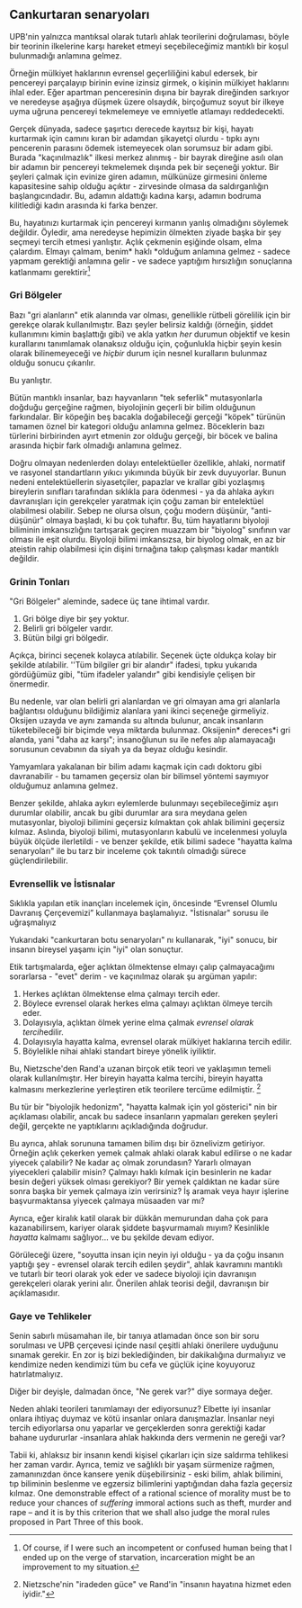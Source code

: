 ## Cankurtaran senaryoları

UPB'nin yalnızca mantıksal olarak tutarlı ahlak teorilerini doğrulaması, böyle bir teorinin ilkelerine karşı hareket etmeyi seçebileceğimiz mantıklı bir koşul bulunmadığı anlamına gelmez.

Örneğin mülkiyet haklarının evrensel geçerliliğini kabul edersek, bir pencereyi parçalayıp birinin evine izinsiz girmek, o kişinin mülkiyet haklarını ihlal eder. Eğer apartman penceresinin dışına bir bayrak direğinden sarkıyor ve neredeyse aşağıya düşmek üzere olsaydık, birçoğumuz soyut bir ilkeye uyma uğruna pencereyi tekmelemeye ve emniyetle atlamayı reddedecekti.

Gerçek dünyada, sadece şaşırtıcı derecede kayıtsız bir kişi, hayatı kurtarmak için camını kıran bir adamdan şikayetçi olurdu - tıpkı aynı pencerenin parasını ödemek istemeyecek olan sorumsuz bir adam gibi. Burada "kaçınılmazlık" ilkesi merkez alınmış - bir bayrak direğine asılı olan bir adamın bir pencereyi tekmelemek dışında pek bir seçeneği yoktur. Bir şeyleri çalmak için evinize giren adamın, mülkünüze girmesini önleme kapasitesine sahip olduğu açıktır - zirvesinde olmasa da saldırganlığın başlangıcındadır. Bu, adamın aldattığı kadına karşı, adamın bodruma kilitlediği kadın arasında ki farka benzer.

Bu, hayatınızı kurtarmak için pencereyi kırmanın yanlış olmadığını söylemek değildir. Öyledir, ama neredeyse hepimizin ölmekten ziyade başka bir şey seçmeyi tercih etmesi yanlıştır. Açlık çekmenin eşiğinde olsam, elma çalardım. Elmayı çalmam, benim* haklı *olduğum anlamına gelmez - sadece yapmam gerektiği anlamına gelir - ve sadece yaptığım hırsızlığın sonuçlarına katlanmamı gerektirir[^10]

### Gri Bölgeler

Bazı "gri alanların" etik alanında var olması, genellikle rütbeli görelilik için bir gerekçe olarak kullanılmıştır. Bazı şeyler belirsiz kaldığı (örneğin, şiddet kullanımını kimin başlattığı gibi) ve akla yatkın *her* durumun objektif ve kesin kurallarını tanımlamak olanaksız olduğu için, çoğunlukla hiçbir şeyin kesin olarak bilinemeyeceği ve *hiçbir* durum için nesnel kuralların bulunmaz olduğu sonucu çıkarılır.

Bu yanlıştır.

Bütün mantıklı insanlar, bazı hayvanların "tek seferlik" mutasyonlarla doğduğu gerçeğine rağmen, biyolojinin geçerli bir bilim olduğunun farkındalar. Bir köpeğin beş bacakla doğabileceği gerçeği "köpek" türünün tamamen öznel bir kategori olduğu anlamına gelmez. Böceklerin bazı türlerini birbirinden ayırt etmenin zor olduğu gerçeği, bir böcek ve balina arasında hiçbir fark olmadığı anlamına gelmez.

Doğru olmayan nedenlerden dolayı entelektüeller özellikle, ahlaki, normatif ve rasyonel standartların yıkıcı yıkımında büyük bir zevk duyuyorlar. Bunun nedeni entelektüellerin siyasetçiler, papazlar ve krallar gibi yozlaşmış bireylerin sınıfları tarafından sıklıkla para ödenmesi - ya da ahlaka aykırı davranışları için gerekçeler yaratmak için çoğu zaman bir entelektüel olabilmesi olabilir. Sebep ne olursa olsun, çoğu modern düşünür, "anti-düşünür" olmaya başladı, ki bu çok tuhaftır. Bu, tüm hayatlarını biyoloji biliminin imkansızlığını tartışarak geçiren muazzam bir "biyolog" sınıfının var olması ile eşit olurdu. Biyoloji bilimi imkansızsa, bir biyolog olmak, en az bir ateistin rahip olabilmesi için dişini tırnağına takıp çalışması kadar mantıklı değildir.

### Grinin Tonları

"Gri Bölgeler" aleminde, sadece üç tane ihtimal vardır.

1. Gri bölge diye bir şey yoktur.
2. Belirli gri bölgeler vardır.
3. Bütün bilgi gri bölgedir.

Açıkça, birinci seçenek kolayca atılabilir. Seçenek üçte oldukça kolay bir şekilde atılabilir. ''Tüm bilgiler gri bir alandır" ifadesi, tıpku yukarıda gördüğümüz gibi, "tüm ifadeler yalandır" gibi kendisiyle çelişen bir önermedir.

Bu nedenle, var olan belirli gri alanlardan ve gri olmayan ama gri alanlarla bağlantısı olduğunu bildiğimiz alanlara yani ikinci seçeneğe girmeliyiz. Oksijen uzayda ve aynı zamanda su altında bulunur, ancak insanların tüketebileceği bir biçimde veya miktarda bulunmaz. Oksijenin* dereces*i gri alanda, yani "daha az karşı"; insanoğlunun su ile nefes alıp alamayacağı sorusunun cevabının da siyah ya da beyaz olduğu kesindir.

Yamyamlara yakalanan bir bilim adamı kaçmak için cadı doktoru gibi davranabilir - bu tamamen geçersiz olan bir bilimsel yöntemi saymıyor olduğumuz anlamına gelmez.

Benzer şekilde, ahlaka aykırı eylemlerde bulunmayı seçebileceğimiz aşırı durumlar olabilir, ancak bu gibi durumlar ara sıra meydana gelen mutasyonlar, biyoloji bilimini geçersiz kılmaktan çok ahlak bilimini geçersiz kılmaz. Aslında, biyoloji bilimi, mutasyonların kabulü ve incelenmesi yoluyla büyük ölçüde ilerletildi - ve benzer şekilde, etik bilimi sadece "hayatta kalma senaryoları" ile bu tarz bir inceleme çok takıntılı olmadığı sürece güçlendirilebilir.

### Evrensellik ve İstisnalar

Sıklıkla yapılan etik inançları incelemek için, öncesinde “Evrensel Olumlu Davranış Çerçevemizi” kullanmaya başlamalıyız. "İstisnalar" sorusu ile uğraşmalıyız

Yukarıdaki "cankurtaran botu senaryoları" nı kullanarak, "iyi" sonucu, bir insanın bireysel yaşamı için "iyi" olan sonuçtur.

Etik tartışmalarda, eğer açlıktan ölmektense elmayı çalıp çalmayacağımı sorarlarsa - "evet" derim - ve kaçınılmaz olarak şu argüman yapılır:

1. Herkes açlıktan ölmektense elma çalmayı tercih eder.
2. Böylece evrensel olarak herkes elma çalmayı açlıktan ölmeye tercih eder.
3. Dolayısıyla, açlıktan ölmek yerine elma çalmak *evrensel olarak tercih*edilir.
4. Dolayısıyla hayatta kalma, evrensel olarak mülkiyet haklarına tercih edilir.
5. Böylelikle nihai ahlaki standart bireye yönelik iyiliktir.

Bu, Nietzsche'den Rand'a uzanan birçok etik teori ve yaklaşımın temeli olarak kullanılmıştır. Her bireyin hayatta kalma tercihi, bireyin hayatta kalmasını merkezlerine yerleştiren etik teorilere tercüme edilmiştir. [^11]

Bu tür bir "biyolojik hedonizm", "hayatta kalmak için yol gösterici" nin bir açıklaması olabilir, ancak bu sadece insanların yapmaları gereken şeyleri değil, gerçekte ne yaptıklarını açıkladığında doğrudur.

Bu ayrıca, ahlak sorununa tamamen bilim dışı bir öznelivizm getiriyor. Örneğin açlık çekerken yemek çalmak ahlaki olarak kabul edilirse o ne kadar yiyecek çalabilir? Ne kadar aç olmak zorundasın? Yararlı olmayan yiyecekleri çalabilir misin? Çalmayı haklı kılmak için besinlerin ne kadar besin değeri yüksek olması gerekiyor? Bir yemek çaldıktan ne kadar süre sonra başka bir yemek çalmaya izin verirsiniz? İş aramak veya hayır işlerine başvurmaktansa yiyecek çalmaya müsaaden var mı?

Ayrıca, eğer kiralık katil olarak bir dükkân memurundan daha çok para kazanabilirsem, kariyer olarak şiddete başvurmamalı mıyım? Kesinlikle *hayatta* kalmamı sağlıyor... ve bu şekilde devam ediyor.

Görüleceği üzere, "soyutta insan için neyin iyi olduğu - ya da çoğu insanın yaptığı şey - evrensel olarak tercih edilen şeydir", ahlak kavramını mantıklı ve tutarlı bir teori olarak yok eder ve sadece biyoloji için davranışın gerekçeleri olarak yerini alır. Önerilen ahlak teorisi değil, davranışın bir açıklamasıdır.

### Gaye ve Tehlikeler

Senin sabırlı müsamahan ile, bir tanıya atlamadan önce son bir soru sorulması ve UPB çerçevesi içinde nasıl çeşitli ahlaki önerilere uyduğunu sınamak gerekir. En zor iş bizi beklediğinden, bir dakikalığına durmalıyız ve kendimize neden kendimizi tüm bu cefa ve güçlük içine koyuyoruz hatırlatmalıyız.

Diğer bir deyişle, dalmadan önce, "Ne gerek var?" diye sormaya değer.

Neden ahlaki teorileri tanımlamayı der ediyorsunuz? Elbette iyi insanlar onlara ihtiyaç duymaz ve kötü insanlar onlara danışmazlar. İnsanlar neyi tercih ediyorlarsa onu yaparlar ve gerçeklerden sonra gerektiği kadar bahane uydururlar -insanlara ahlak hakkında ders vermenin ne gereği var?

Tabii ki, ahlaksız bir insanın kendi kişisel çıkarları için size saldırma tehlikesi her zaman vardır. Ayrıca, temiz ve sağlıklı bir yaşam sürmenize rağmen, zamanınızdan önce kansere yenik düşebilirsiniz - eski bilim, ahlak bilimini, tıp biliminin beslenme ve egzersiz bilimlerini yaptığından daha fazla geçersiz kılmaz. One demonstrable effect of a rational science of morality must be to reduce your chances of *suffering* immoral actions such as theft, murder and rape – and it is by this criterion that we shall also judge the moral rules proposed in Part Three of this book.

[^10]: Of course, if I were such an incompetent or confused human being that I ended up on the verge of starvation, incarceration might be an improvement to my situation.

[^11]: Nietzsche'nin "iradeden güce" ve Rand'in "insanın hayatına hizmet eden iyidir."